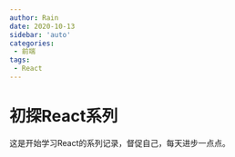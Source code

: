 ```yaml
---
author: Rain
date: 2020-10-13
sidebar: 'auto'
categories:
 - 前端
tags:
 - React
---
```


<Boxx/>

# 初探React系列

这是开始学习React的系列记录，督促自己，每天进步一点点。
